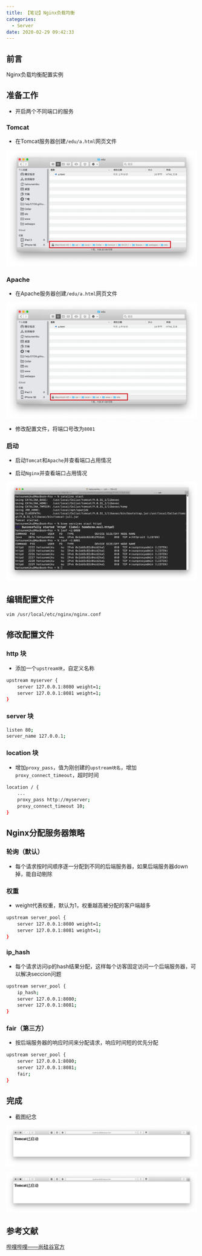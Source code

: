 ```yaml
---
title: 【笔记】Nginx负载均衡
categories:
  - Server
date: 2020-02-29 09:42:33
---
```


## 前言

Nginx负载均衡配置实例

<!-- more -->

## 准备工作

- 开启两个不同端口的服务

### Tomcat

- 在Tomcat服务器创建`/edu/a.html`网页文件

![01.png](/images/20200229094233/01.png)

### Apache

- 在Apache服务器创建`/edu/a.html`网页文件

![02.png](/images/20200229094233/02.png)

- 修改配置文件，将端口号改为`8081`

### 启动

- 启动`Tomcat`和`Apache`并查看端口占用情况

- 启动`Nginx`并查看端口占用情况

![03.png](/images/20200229094233/03.png)

## 编辑配置文件

``` sh
vim /usr/local/etc/nginx/nginx.conf
```

## 修改配置文件

### http 块

- 添加一个`upstream块`，自定义名称

``` sh
upstream myserver {
    server 127.0.0.1:8080 weight=1;
    server 127.0.0.1:8081 weight=1;
}
```

### server 块

``` sh
listen 80;
server_name 127.0.0.1;
```

### location 块

- 增加`proxy_pass`，值为刚创建的`upstream块名`，增加`proxy_connect_timeout`，超时时间

``` sh
location / {
    ...
    proxy_pass http://myserver;
    proxy_connect_timeout 10;
}
```

## Nginx分配服务器策略

### 轮询（默认）

- 每个请求按时间顺序逐一分配到不同的后端服务器，如果后端服务器down掉，能自动剔除

### 权重

- weight代表权重，默认为1，权重越高被分配的客户端越多

``` sh
upstream server_pool {
    server 127.0.0.1:8080 weight=1;
    server 127.0.0.1:8081 weight=1;
}
```

### ip\_hash

- 每个请求访问ip的hash结果分配，这样每个访客固定访问一个后端服务器，可以解决seccion问题

``` sh
upstream server_pool {
    ip_hash;
    server 127.0.0.1:8080;
    server 127.0.0.1:8081;
}
```

### fair（第三方）

- 按后端服务器的响应时间来分配请求，响应时间短的优先分配

``` sh
upstream server_pool {
    server 127.0.0.1:8080;
    server 127.0.0.1:8081;
    fair;
}
```

## 完成

- 截图纪念

![04.gif](/images/20200229094233/04.gif)

![05.gif](/images/20200229094233/05.gif)

## 参考文献

[哔哩哔哩——尚硅谷官方](https://www.bilibili.com/video/av68136734)

